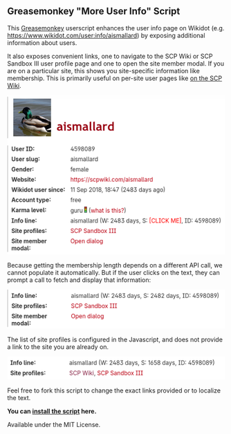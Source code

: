 ## Greasemonkey "More User Info" Script

This [Greasemonkey](https://www.greasespot.net/) userscript enhances the user info page on Wikidot (e.g. https://www.wikidot.com/user:info/aismallard) by exposing additional information about users.

It also exposes convenient links, one to navigate to the SCP Wiki or SCP Sandbox III user profile page and one to open the site member modal. If you are on a particular site, this shows you site-specific information like membership. This is primarily useful on per-site user pages like [on the SCP Wiki](https://scp-wiki.wikidot.com/system:user/aismallard).

![screenshot of script](screenshot.png)

Because getting the membership length depends on a different API call, we cannot populate it automatically. But if the user clicks on the text, they can prompt a call to fetch and display that information:

![screenshot of user info after click](screenshot-days.png)

The list of site profiles is configured in the Javascript, and does not provide a link to the site you are already on.

![screenshot of site profile list](screenshot-profiles.png)

Feel free to fork this script to change the exact links provided or to localize the text.

**You can [install the script](https://github.com/scpwiki/user-info-script/raw/refs/heads/main/user-info.user.js) here.**

Available under the MIT License.
